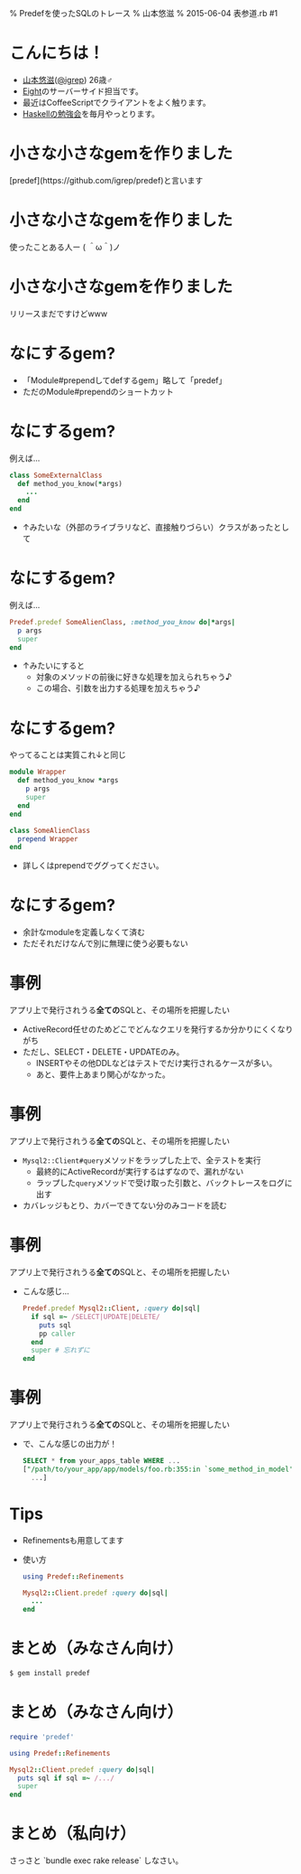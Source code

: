 % Predefを使ったSQLのトレース
% 山本悠滋
% 2015-06-04 表参道.rb #1

# こんにちは！

- [山本悠滋](https://plus.google.com/u/0/+YujiYamamoto_igrep/about)([\@igrep](https://twitter.com/igrep)) 26歳♂
- [Eight](https://8card.net/)のサーバーサイド担当です。
- 最近はCoffeeScriptでクライアントをよく触ります。
- [Haskellの勉強会](http://haskellmokumoku.connpass.com/)を毎月やっとります。

# 小さな小さなgemを作りました

<div class="takahashiLike incremental">
[predef](https://github.com/igrep/predef)と言います
</div>

# 小さな小さなgemを作りました

<div class="takahashiLike">
使ったことある人ー ( ＾ω＾)ノ
</div>

# 小さな小さなgemを作りました

<div class="takahashiLike">
リリースまだですけどwww
</div>

# なにするgem?

- 「Module#prependしてdefするgem」略して「predef」
- ただのModule#prependのショートカット

# なにするgem?

例えば...

```ruby
class SomeExternalClass
  def method_you_know(*args)
    ...
  end
end
```

- ↑みたいな（外部のライブラリなど、直接触りづらい）クラスがあったとして

# なにするgem?

例えば...

```ruby
Predef.predef SomeAlienClass, :method_you_know do|*args|
  p args
  super
end
```

- ↑みたいにすると
    - 対象のメソッドの前後に好きな処理を加えられちゃう♪
    - この場合、引数を出力する処理を加えちゃう♪

# なにするgem?

やってることは実質これ↓と同じ

```ruby
module Wrapper
  def method_you_know *args
    p args
    super
  end
end

class SomeAlienClass
  prepend Wrapper
end
```

- 詳しくはprependでググってください。

# なにするgem?

- 余計なmoduleを定義しなくて済む
- ただそれだけなんで別に無理に使う必要もない

# 事例

アプリ上で発行されうる**全ての**SQLと、その場所を把握したい

- ActiveRecord任せのためどこでどんなクエリを発行するか分かりにくくなりがち
- ただし、SELECT・DELETE・UPDATEのみ。
    - INSERTやその他DDLなどはテストでだけ実行されるケースが多い。
    - あと、要件上あまり関心がなかった。

# 事例

アプリ上で発行されうる**全ての**SQLと、その場所を把握したい

- `Mysql2::Client#query`メソッドをラップした上で、全テストを実行
    - 最終的にActiveRecordが実行するはずなので、漏れがない
    - ラップした`query`メソッドで受け取った引数と、バックトレースをログに出す
- カバレッジもとり、カバーできてない分のみコードを読む

# 事例

アプリ上で発行されうる**全ての**SQLと、その場所を把握したい

- こんな感じ...

    ```ruby
    Predef.predef Mysql2::Client, :query do|sql|
      if sql =~ /SELECT|UPDATE|DELETE/
        puts sql
        pp caller
      end
      super # 忘れずに
    end
    ```

# 事例

アプリ上で発行されうる**全ての**SQLと、その場所を把握したい

- で、こんな感じの出力が！

    ```sql
    SELECT * from your_apps_table WHERE ...
    ["/path/to/your_app/app/models/foo.rb:355:in `some_method_in_model'",
      ...]
    ```

# Tips

- Refinementsも用意してます
- 使い方

    ```ruby
    using Predef::Refinements

    Mysql2::Client.predef :query do|sql|
      ...
    end
    ```

# まとめ（みなさん向け）

```bash
$ gem install predef
```

# まとめ（みなさん向け）

```ruby
require 'predef'

using Predef::Refinements

Mysql2::Client.predef :query do|sql|
  puts sql if sql =~ /.../
  super
end
```

# まとめ（私向け）

<div class="incremental">
さっさと `bundle exec rake release` しなさい。
</div>
